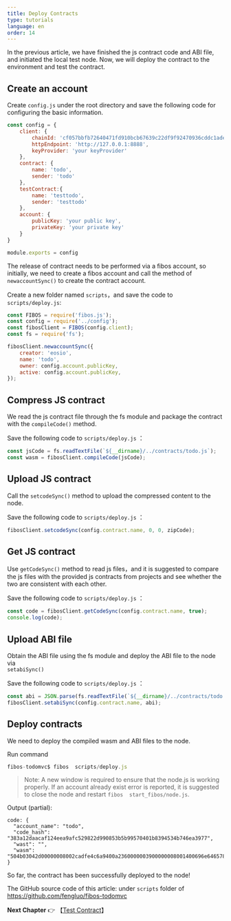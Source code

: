 ```yaml
---
title: Deploy Contracts
type: tutorials
language: en
order: 14
---
```


In the previous article, we have finished the js contract code and ABI file, and initiated the local test node. 
Now, we will deploy the contract to the environment and test the contract.


## Create an account

Create `config.js` under the root directory and save the following code for configuring the basic information.

```javascript
const config = {
    client: {
        chainId: 'cf057bbfb72640471fd910bcb67639c22df9f92470936cddc1ade0e2f2e7dc4f',
        httpEndpoint: 'http://127.0.0.1:8888',
        keyProvider: 'your keyProvider'
    },
    contract: {
        name: 'todo',
        sender: 'todo'
    },
    testContract:{
        name: 'testtodo',
        sender: 'testtodo'
    },
    account: {
        publicKey: 'your public key',
        privateKey: 'your private key'
    }
}

module.exports = config
```

The release of contract needs to be performed via a fibos account, so initially, we need to create a fibos account and call the method of `newaccountSync()` to create the contract account.

Create a new folder named `scripts`，and save the code to `scripts/deploy.js`:

```js
const FIBOS = require('fibos.js');
const config = require('../config');
const fibosClient = FIBOS(config.client);
const fs = require('fs');

fibosClient.newaccountSync({
    creator: 'eosio',
    name: 'todo',
    owner: config.account.publicKey,
    active: config.account.publicKey,
});
```



## Compress JS contract
We read the js contract file through the fs module and package the contract with the `compileCode()` method.

Save the following code to `scripts/deploy.js` ：

```js
const jsCode = fs.readTextFile(`${__dirname}/../contracts/todo.js`);
const wasm = fibosClient.compileCode(jsCode);
```

## Upload JS contract
Call the `setcodeSync()` method to upload the compressed content to the node.

Save the following code to `scripts/deploy.js` ：

```js
fibosClient.setcodeSync(config.contract.name, 0, 0, zipCode);
```

## Get JS contract 

Use `getCodeSync()` method to read js files，and it is suggested to compare the js files with the provided js contracts from projects and see whether the two are consistent with each other.

Save the following code to `scripts/deploy.js` ：

```js
const code = fibosClient.getCodeSync(config.contract.name, true);
console.log(code);
```

## Upload ABI file

Obtain the ABI file using the fs module and deploy the ABI file to the node via  
`setabiSync()` 

Save the following code to `scripts/deploy.js` ：

```js
const abi = JSON.parse(fs.readTextFile(`${__dirname}/../contracts/todo.abi`));
fibosClient.setabiSync(config.contract.name, abi);
```


## Deploy contracts

We need to deploy the compiled wasm and ABI files to the node.


Run command 

```javascript
fibos-todomvc$ fibos  scripts/deploy.js
```

> Note: A new window is required to ensure that the node.js is working properly. If an account already exist error is reported, it is suggested to close the node and restart `fibos  start_fibos/node.js`.

Output (partial):

```
code: {
  "account_name": "todo",
  "code_hash": "383a12daacaf124eea9afc529822d990853b5b99570401b8394534b746ea3977",
  "wast": "",
  "wasm": "504b03042d00000008002cadfe4c6a9400a2360000003900000008001400696e6465782e6a7301001000000000000000000000000000000000004bad28c82f2a29d6cbc854b055282d4e2d52b0b55348cecf2bcecf49d54b2d2aca2fd250cfcc0389941425269758a9eb8055695a0300504b010200001400000008002cadfe4c6a9400a23600000039000000080000000000000001000000000000000000696e6465782e6a73504b0506000000000100010036000000700000000000"
}

```

So far, the contract has been successfully deployed to the node! 

The GitHub source code of this article: under `scripts` folder of 
<https://github.com/fengluo/fibos-todomvc> 

**Next Chapter**
👉 【[Test Contract](./tutorials-testcase.html)】

